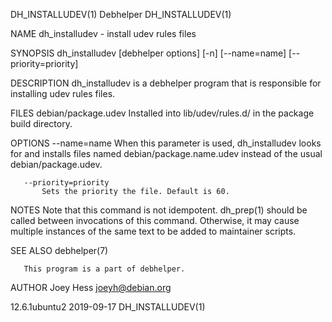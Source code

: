 DH_INSTALLUDEV(1)                                                                                 Debhelper                                                                                 DH_INSTALLUDEV(1)

NAME
       dh_installudev - install udev rules files

SYNOPSIS
       dh_installudev [debhelper options] [-n] [--name=name] [--priority=priority]

DESCRIPTION
       dh_installudev is a debhelper program that is responsible for installing udev rules files.

FILES
       debian/package.udev
           Installed into lib/udev/rules.d/ in the package build directory.

OPTIONS
       --name=name
           When this parameter is used, dh_installudev looks for and installs files named debian/package.name.udev instead of the usual debian/package.udev.

       --priority=priority
           Sets the priority the file. Default is 60.

NOTES
       Note that this command is not idempotent. dh_prep(1) should be called between invocations of this command. Otherwise, it may cause multiple instances of the same text to be added to maintainer
       scripts.

SEE ALSO
       debhelper(7)

       This program is a part of debhelper.

AUTHOR
       Joey Hess <joeyh@debian.org>

12.6.1ubuntu2                                                                                     2019-09-17                                                                                DH_INSTALLUDEV(1)
